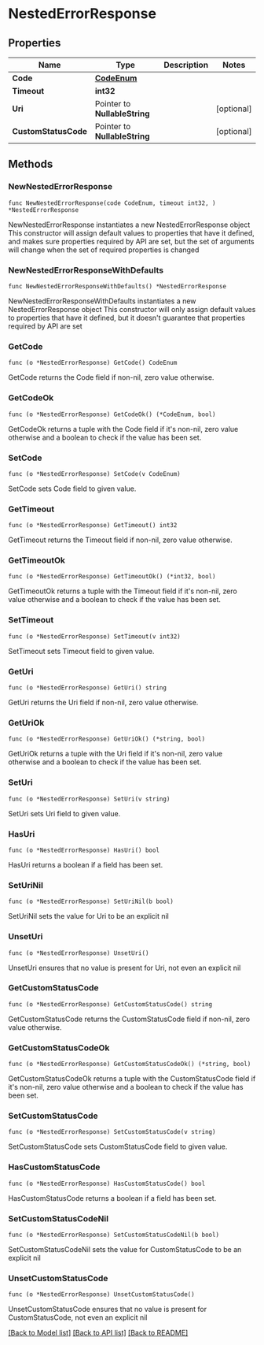 # NestedErrorResponse

## Properties

Name | Type | Description | Notes
------------ | ------------- | ------------- | -------------
**Code** | [**CodeEnum**](CodeEnum.md) |  | 
**Timeout** | **int32** |  | 
**Uri** | Pointer to **NullableString** |  | [optional] 
**CustomStatusCode** | Pointer to **NullableString** |  | [optional] 

## Methods

### NewNestedErrorResponse

`func NewNestedErrorResponse(code CodeEnum, timeout int32, ) *NestedErrorResponse`

NewNestedErrorResponse instantiates a new NestedErrorResponse object
This constructor will assign default values to properties that have it defined,
and makes sure properties required by API are set, but the set of arguments
will change when the set of required properties is changed

### NewNestedErrorResponseWithDefaults

`func NewNestedErrorResponseWithDefaults() *NestedErrorResponse`

NewNestedErrorResponseWithDefaults instantiates a new NestedErrorResponse object
This constructor will only assign default values to properties that have it defined,
but it doesn't guarantee that properties required by API are set

### GetCode

`func (o *NestedErrorResponse) GetCode() CodeEnum`

GetCode returns the Code field if non-nil, zero value otherwise.

### GetCodeOk

`func (o *NestedErrorResponse) GetCodeOk() (*CodeEnum, bool)`

GetCodeOk returns a tuple with the Code field if it's non-nil, zero value otherwise
and a boolean to check if the value has been set.

### SetCode

`func (o *NestedErrorResponse) SetCode(v CodeEnum)`

SetCode sets Code field to given value.


### GetTimeout

`func (o *NestedErrorResponse) GetTimeout() int32`

GetTimeout returns the Timeout field if non-nil, zero value otherwise.

### GetTimeoutOk

`func (o *NestedErrorResponse) GetTimeoutOk() (*int32, bool)`

GetTimeoutOk returns a tuple with the Timeout field if it's non-nil, zero value otherwise
and a boolean to check if the value has been set.

### SetTimeout

`func (o *NestedErrorResponse) SetTimeout(v int32)`

SetTimeout sets Timeout field to given value.


### GetUri

`func (o *NestedErrorResponse) GetUri() string`

GetUri returns the Uri field if non-nil, zero value otherwise.

### GetUriOk

`func (o *NestedErrorResponse) GetUriOk() (*string, bool)`

GetUriOk returns a tuple with the Uri field if it's non-nil, zero value otherwise
and a boolean to check if the value has been set.

### SetUri

`func (o *NestedErrorResponse) SetUri(v string)`

SetUri sets Uri field to given value.

### HasUri

`func (o *NestedErrorResponse) HasUri() bool`

HasUri returns a boolean if a field has been set.

### SetUriNil

`func (o *NestedErrorResponse) SetUriNil(b bool)`

 SetUriNil sets the value for Uri to be an explicit nil

### UnsetUri
`func (o *NestedErrorResponse) UnsetUri()`

UnsetUri ensures that no value is present for Uri, not even an explicit nil
### GetCustomStatusCode

`func (o *NestedErrorResponse) GetCustomStatusCode() string`

GetCustomStatusCode returns the CustomStatusCode field if non-nil, zero value otherwise.

### GetCustomStatusCodeOk

`func (o *NestedErrorResponse) GetCustomStatusCodeOk() (*string, bool)`

GetCustomStatusCodeOk returns a tuple with the CustomStatusCode field if it's non-nil, zero value otherwise
and a boolean to check if the value has been set.

### SetCustomStatusCode

`func (o *NestedErrorResponse) SetCustomStatusCode(v string)`

SetCustomStatusCode sets CustomStatusCode field to given value.

### HasCustomStatusCode

`func (o *NestedErrorResponse) HasCustomStatusCode() bool`

HasCustomStatusCode returns a boolean if a field has been set.

### SetCustomStatusCodeNil

`func (o *NestedErrorResponse) SetCustomStatusCodeNil(b bool)`

 SetCustomStatusCodeNil sets the value for CustomStatusCode to be an explicit nil

### UnsetCustomStatusCode
`func (o *NestedErrorResponse) UnsetCustomStatusCode()`

UnsetCustomStatusCode ensures that no value is present for CustomStatusCode, not even an explicit nil

[[Back to Model list]](../README.md#documentation-for-models) [[Back to API list]](../README.md#documentation-for-api-endpoints) [[Back to README]](../README.md)


